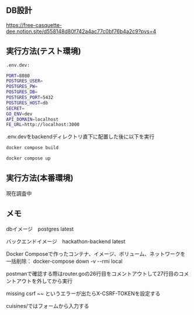 <!-- ## 基本実行方法
```sh
docker compose build

//docker compose run --rm backend sh

//go mod tidy 

docker compose up 
``` -->

## DB設計
https://free-casquette-dee.notion.site/d558148d80f742a4ac77c0bf76b4a2c9?pvs=4


## 実行方法(テスト環境)

```sh
.env.dev:

PORT=8080
POSTGRES_USER=
POSTGRES_PW=
POSTGRES_DB=
POSTGRES_PORT=5432
POSTGRES_HOST=db
SECRET=
GO_ENV=dev
API_DOMAIN=localhost
FE_URL=http://localhost:3000
```

.env.devをbackendディレクトリ直下に配置した後に以下を実行

<!-- ```sh
docker compose build

docker compose up

docker compose run --rm backend sh

go run src/migrate/migrate.go

go run src/main.go

``` -->

```sh
docker compose build

docker compose up
```

## 実行方法(本番環境)
現在調査中

## メモ
dbイメージ　postgres latest 

バックエンドイメージ　hackathon-backend latest

Docker Composeで作ったコンテナ、イメージ、ボリューム、ネットワークを一括削除：
docker-compose down -v --rmi local

postmanで確認する際はrouter.goの26行目をコメントアウトして27行目のコメントアウトを外してから実行

missing csrf ~~ というエラーが出たらX-CSRF-TOKENを設定する

cuisines/ではフォームから入力する
